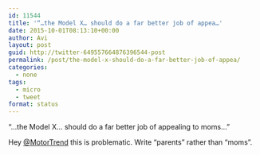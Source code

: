 ```yaml
---
id: 11544
title: '“…the Model X… should do a far better job of appea…'
date: 2015-10-01T08:13:10+00:00
author: Avi
layout: post
guid: http://twitter-649557664876396544-post
permalink: /post/the-model-x-should-do-a-far-better-job-of-appea/
categories:
  - none
tags:
  - micro
  - tweet
format: status
---
```

“…the Model X… should do a far better job of appealing to moms…”

Hey [@MotorTrend](http://twitter.com/MotorTrend) this is problematic. Write “parents” rather than “moms”.